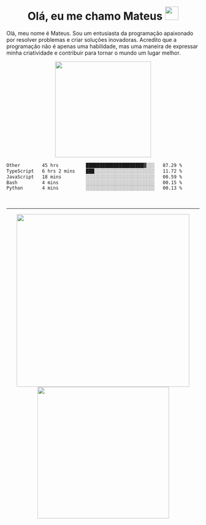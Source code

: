 <h1 align="center"><b>Olá, eu me chamo Mateus </b> <img src="https://discords.com/_next/image?url=https%3A%2F%2Fcdn.discordapp.com%2Femojis%2F911989630579134535.gif%3Fv%3D1&w=64&q=75" width="35"></h1>
<p>Olá, meu nome é Mateus. Sou um entusiasta da programação apaixonado por resolver problemas e criar soluções inovadoras. Acredito que a programação não é apenas uma habilidade, mas uma maneira de expressar minha criatividade e contribuir para tornar o mundo um lugar melhor.</p>
<div align="center">
    <img src="https://media.giphy.com/media/v1.Y2lkPTc5MGI3NjExbTFjd3R1eWtxMHJxb25uNWl4eWxuMGw0bTh3aDN1ZGQ5bjRwZmdnMCZlcD12MV9pbnRlcm5hbF9naWZfYnlfaWQmY3Q9Zw/4ygKTAi5uyy3eBSyRg/giphy.gif" width="250"/>
</div>
<!--START_SECTION:waka-->

```txt
Other        45 hrs          █████████████████████▓░░░   87.29 %
TypeScript   6 hrs 2 mins    ███░░░░░░░░░░░░░░░░░░░░░░   11.72 %
JavaScript   18 mins         ░░░░░░░░░░░░░░░░░░░░░░░░░   00.59 %
Bash         4 mins          ░░░░░░░░░░░░░░░░░░░░░░░░░   00.15 %
Python       4 mins          ░░░░░░░░░░░░░░░░░░░░░░░░░   00.13 %
```

<!--END_SECTION:waka-->
<br>
<hr>
<div align="center">
    <img src="https://github-readme-stats.vercel.app/api?username=votron157&show_icons=true&theme=radical&locale=pt-br" width="450"/>
    <img src="https://github-readme-stats.vercel.app/api/top-langs?username=votron157&show_icons=true&locale=pt-br&layout=compact&theme=radical" width="343"/>
     
</div>
<br>
<br>
<div align="center">
   
</div>

